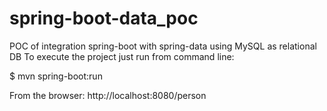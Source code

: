 # spring-boot-data_poc
POC of integration spring-boot with spring-data using MySQL as relational DB
To execute the project just run from command line:

$ mvn spring-boot:run

From the browser: http://localhost:8080/person
